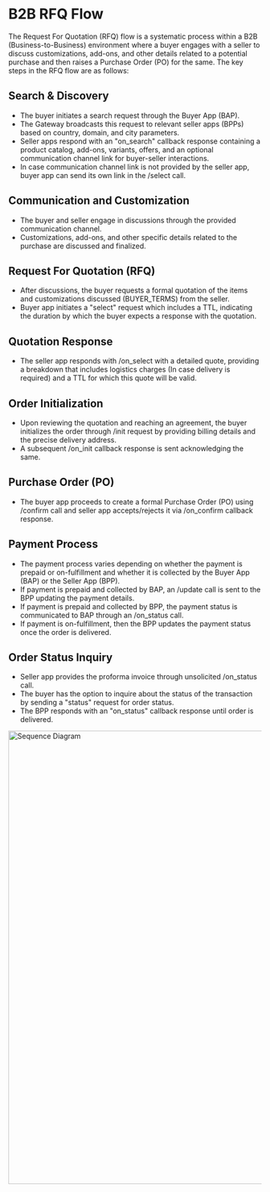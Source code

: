 # B2B RFQ Flow

The Request For Quotation (RFQ) flow is a systematic process within a B2B (Business-to-Business) environment where a buyer engages with a seller to discuss customizations, add-ons, and other details related to a potential purchase and then raises a Purchase Order (PO) for the same. The key steps in the RFQ flow are as follows:


## Search & Discovery
- The buyer initiates a search request through the Buyer App (BAP).
- The Gateway broadcasts this request to relevant seller apps (BPPs) based on country, domain, and city parameters.
- Seller apps respond with an "on_search" callback response containing a product catalog, add-ons, variants, offers, and an optional communication channel link for buyer-seller interactions.
- In case communication channel link is not provided by the seller app, buyer app can send its own link in the /select call.

## Communication and Customization
- The buyer and seller engage in discussions through the provided communication channel.
- Customizations, add-ons, and other specific details related to the purchase are discussed and finalized.

## Request For Quotation (RFQ)
- After discussions, the buyer requests a formal quotation of the items and customizations discussed (BUYER_TERMS) from the seller.
- Buyer app initiates a "select" request which includes a TTL, indicating the duration by which the buyer expects a response with the quotation.

## Quotation Response
- The seller app responds with /on_select with a detailed quote, providing a breakdown that includes logistics charges (In case delivery is required) and a TTL for which this quote will be valid.


## Order Initialization
- Upon reviewing the quotation and reaching an agreement, the buyer initializes the order through /init request by providing billing details and the precise delivery address.
- A subsequent /on_init callback response is sent acknowledging the same. 

## Purchase Order (PO)
- The buyer app proceeds to create a formal Purchase Order (PO) using /confirm call and seller app accepts/rejects it via /on_confirm callback response.

## Payment Process
- The payment process varies depending on whether the payment is prepaid or on-fulfillment and whether it is collected by the Buyer App (BAP) or the Seller App (BPP).
- If payment is prepaid and collected by BAP, an /update call is sent to the BPP updating the payment details.
- If payment is prepaid and collected by BPP, the payment status is communicated to BAP through an /on_status call.
- If payment is on-fulfillment, then the BPP updates the payment status once the order is delivered.

## Order Status Inquiry
- Seller app provides the proforma invoice through unsolicited /on_status call.
- The buyer has the option to inquire about the status of the transaction by sending a "status" request for order status.
- The BPP responds with an "on_status" callback response until order is delivered.

<!-- <img src="../images/RFQflow.svg" alt="Sequence Diagram" width="900" > -->

<img src="https://github.com/ONDC-Official/ONDC-RET-Specifications/blob/draft-2.x/api/images/RFQ_flow.svg?raw=true" alt="Sequence Diagram" width="900" >